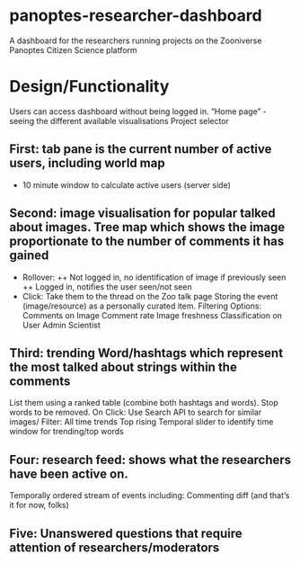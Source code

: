 # panoptes-researcher-dashboard
A dashboard for the researchers running projects on the Zooniverse Panoptes Citizen Science platform

# Design/Functionality 
Users can access dashboard without being logged in.
“Home page” - seeing the different available visualisations
Project selector

## First: tab pane is the current number of active users, including world map
+ 10 minute window to calculate active users (server side)

## Second: image visualisation for popular talked about images. Tree map which shows the image proportionate to the number of comments it has gained
+ Rollover: 
++ Not logged in, no identification of image if previously seen
++ Logged in, notifies the user seen/not seen
+ Click:
Take them to the thread on the Zoo talk page
Storing the event (image/resource) as a personally curated item.
Filtering Options:
Comments on Image
Comment rate
Image freshness
Classification on User 
Admin
Scientist

## Third: trending Word/hashtags which represent the most talked about strings within the comments
List them using a ranked table (combine both hashtags and words). Stop words to be removed.
On Click:
Use Search API to search for similar images/
Filter:
All time trends
Top rising
Temporal slider to identify time window for trending/top words

## Four: research feed: shows what the researchers have been active on.
Temporally ordered stream of events including:
Commenting
diff
(and that’s it for now, folks)

## Five: Unanswered questions that require attention of researchers/moderators
